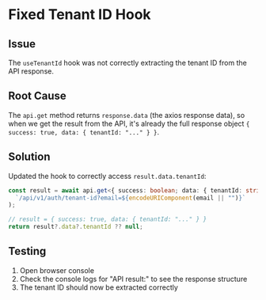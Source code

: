 # Fixed Tenant ID Hook

## Issue
The `useTenantId` hook was not correctly extracting the tenant ID from the API response.

## Root Cause
The `api.get` method returns `response.data` (the axios response data), so when we get the result from the API, it's already the full response object `{ success: true, data: { tenantId: "..." } }`.

## Solution
Updated the hook to correctly access `result.data.tenantId`:

```typescript
const result = await api.get<{ success: boolean; data: { tenantId: string | null } }>(
  `/api/v1/auth/tenant-id?email=${encodeURIComponent(email || "")}`
);

// result = { success: true, data: { tenantId: "..." } }
return result?.data?.tenantId ?? null;
```

## Testing
1. Open browser console
2. Check the console logs for "API result:" to see the response structure
3. The tenant ID should now be extracted correctly

